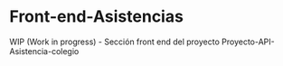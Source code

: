 # Front-end-Asistencias
WIP (Work in progress) - Sección front end del proyecto Proyecto-API-Asistencia-colegio
